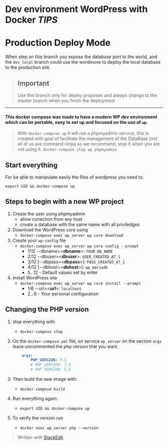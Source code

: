 # Dev environment WordPress with Docker _**TIPS**_

# Production Deploy Mode

When step on this branch you expose the database port to the world, and the `dev_local` branch could use the wordmove to deploy the local database to the production site.

> ## Important
> Use this branch only for deploy proposes and always change to the master branch when you finish the deployment

-------------------------------

#### This docker compose was made to have a modern WP dev environment which can be portable, easy to set up and focused on the use of `wp`.

> With `docker-compose up` it will run a phpmyadmin service, this is created with goal of facilitate the management of the DataBase (not all of us are command ninja) so we recommend, stop it when you are not using it.
> `docker-compose stop wp_phpmyadmin`

## Start everything

For be able to manipulate easily the files of wordpress you need to:

`export UID && docker-compose up`

## Steps to begin with a new WP project

1. Create the user using phpmyadmin
    - allow conection from any host
    - create a database with the same name with all priviledges
2. Download the WordPress core using
    - `docker-compose exec wp_server wp core download`
3. Create your `wp-config` file
    - `docker-compose exec wp_server wp core config --prompt`
      - 1/12 --dbname=<**dbname**>: `YOUR_DB_NAME`
      - 2/12 --dbuser=<**dbuser**>: `USER_CREATED_AT_1`
      - 3/12 [--dbpass=<**dbpass**>]: `PASS_CREATED_AT_1`
      - 4/12 [--dbhost=<**dbhost**>]: `wp_mariadb`
      - 5...12 - Default values set by enter
4. Install WordPress site
    - `docker-compose exec wp_server wp core install --prompt`
      - 1/6 --url=<**url**>: `localhost`
      - 2...6 - Your personal configuration

## Changing the PHP version

1. stop everything with
    - `docker-compose stop`

2. On the `docker-compose.yml` file, on service `wp_server` on the section `args` leave uncommented the php version that you want
    ```yml
        args:
            PHP_VERSION: 7.1
            # PHP_VERSION: 7.0
            # PHP_VERSION: 5.6
    ```
3. Then build the new image with:
    - `docker-compose build`
4. Run everything again:
    - `export UID && docker-compose up`

5. To verify the version run
    - `docker exec wp_server php --version`

> Written with [StackEdit](https://stackedit.io/).
